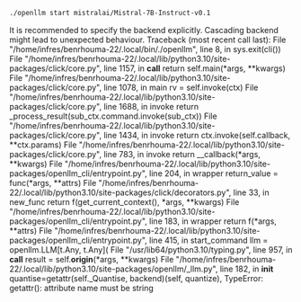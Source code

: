 ```bash
./openllm start mistralai/Mistral-7B-Instruct-v0.1
```

It is recommended to specify the backend explicitly. Cascading backend might lead to unexpected behaviour.
Traceback (most recent call last):
  File "/home/infres/benrhouma-22/.local/bin/./openllm", line 8, in <module>
    sys.exit(cli())
  File "/home/infres/benrhouma-22/.local/lib/python3.10/site-packages/click/core.py", line 1157, in __call__
    return self.main(*args, **kwargs)
  File "/home/infres/benrhouma-22/.local/lib/python3.10/site-packages/click/core.py", line 1078, in main
    rv = self.invoke(ctx)
  File "/home/infres/benrhouma-22/.local/lib/python3.10/site-packages/click/core.py", line 1688, in invoke
    return _process_result(sub_ctx.command.invoke(sub_ctx))
  File "/home/infres/benrhouma-22/.local/lib/python3.10/site-packages/click/core.py", line 1434, in invoke
    return ctx.invoke(self.callback, **ctx.params)
  File "/home/infres/benrhouma-22/.local/lib/python3.10/site-packages/click/core.py", line 783, in invoke
    return __callback(*args, **kwargs)
  File "/home/infres/benrhouma-22/.local/lib/python3.10/site-packages/openllm_cli/entrypoint.py", line 204, in wrapper
    return_value = func(*args, **attrs)
  File "/home/infres/benrhouma-22/.local/lib/python3.10/site-packages/click/decorators.py", line 33, in new_func
    return f(get_current_context(), *args, **kwargs)
  File "/home/infres/benrhouma-22/.local/lib/python3.10/site-packages/openllm_cli/entrypoint.py", line 183, in wrapper
    return f(*args, **attrs)
  File "/home/infres/benrhouma-22/.local/lib/python3.10/site-packages/openllm_cli/entrypoint.py", line 415, in start_command
    llm = openllm.LLM[t.Any, t.Any](
  File "/usr/lib64/python3.10/typing.py", line 957, in __call__
    result = self.__origin__(*args, **kwargs)
  File "/home/infres/benrhouma-22/.local/lib/python3.10/site-packages/openllm/_llm.py", line 182, in __init__
    quantise=getattr(self._Quantise, backend)(self, quantize),
TypeError: getattr(): attribute name must be string
